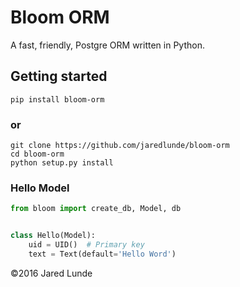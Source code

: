# Bloom ORM
A fast, friendly, Postgre ORM written in Python.


## Getting started
`pip install bloom-orm`

### or 

```shell
git clone https://github.com/jaredlunde/bloom-orm
cd bloom-orm
python setup.py install
```

### Hello Model
```python
from bloom import create_db, Model, db


class Hello(Model):
    uid = UID()  # Primary key
    text = Text(default='Hello Word')    
```


©2016 Jared Lunde
